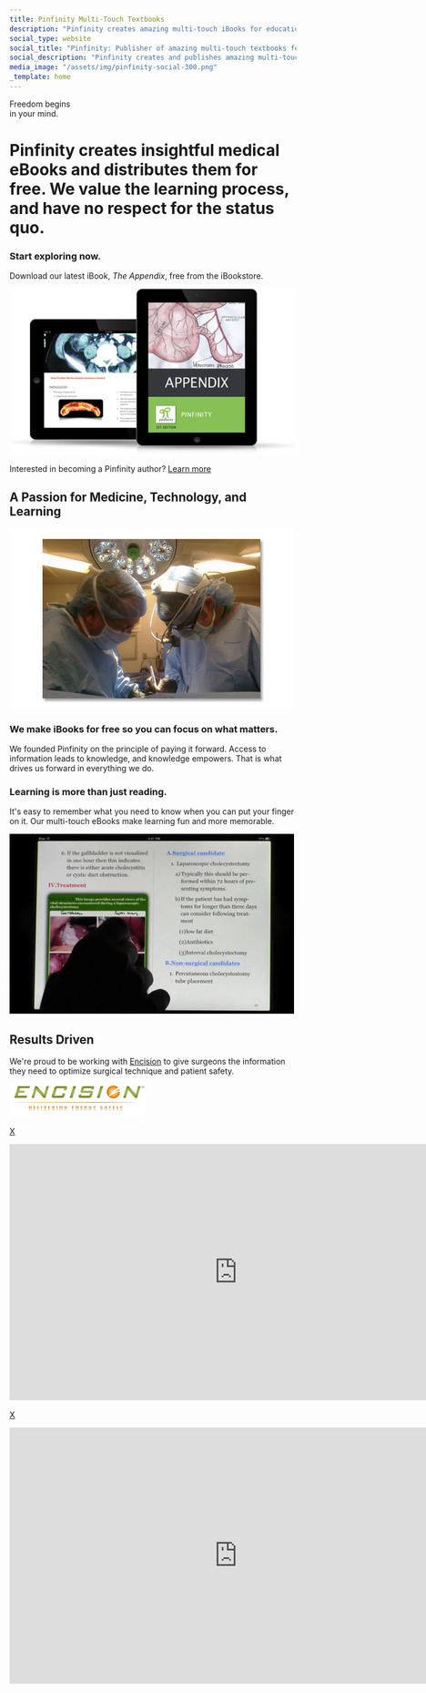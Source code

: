 ```yaml
---
title: Pinfinity Multi-Touch Textbooks
description: "Pinfinity creates amazing multi-touch iBooks for education in medicine and surgery, all of which are free to download on your iPad."
social_type: website
social_title: "Pinfinity: Publisher of amazing multi-touch textbooks for your iPad."
social_description: "Pinfinity creates and publishes amazing multi-touch iBooks for education in medicine, surgery, and health care. All of Pinfinity's books are free to download on your iPad."
media_image: "/assets/img/pinfinity-social-300.png" 
_template: home
---
```


<div class="hero-shot">
	<div class="section boxa">
		<p class="light header section-head">Freedom begins<br />in your mind.</p>
		<h1 class="tagline-expand">
		Pinfinity creates insightful medical eBooks and distributes them for
		free.  We value the learning process, and have no respect for the status
		quo.
		</h1>
		<h3 class="call-to-action header light">Start exploring now.</h3>
		<p class="call-to-action-subtext">
		Download our latest iBook, <em class="title">The Appendix</em>, free from the iBookstore.</p>
		<p class="bookstore-button">
		<a class="btn track-link-conversion"
			data-convert-name="hero shot itunes"
			href="https://itunes.apple.com/us/book/the-appendix/id633373574?mt=11&uo=4"
			target="itunes_store"></a>
		</p>
	</div>
	<div class="section boxb">
		<p class="hero-shot-image">
			<a href="/books/the_appendix_ibook" class="track-link-conversion"
				data-convert-name="hero shot book image">
				<img src="/assets/img/appendix-ipads.jpg" alt="The Appendix iBook for iPad"></a>
			</p>
	</div>
</div><!-- .row.hero-shot -->

<div class="row call-to-action">
	<p>Interested in becoming a Pinfinity author?
		<a class="button track-link-conversion"
			href="/become_a_contributor"
			data-convert-name="recruit call-to-action">Learn more</a>
	</p>
</div>

<div class="content-header">
	<h2 class="light header">A Passion for Medicine, Technology, and Learning</h2>
</div>

<div class="row passion">
	<div class="section boxa video-box">
		<a class="lightbox-trigger track-click-conversion" href="#freedom-video"
			data-convert-name="freedom video"
			data-video-url="http://m.youtube.com/#/watch?v=0gfjcN6ezSA">
			<img class="video-img"
				src="/assets/img/pinfinity-freedom-video.jpg"
				alt="Pinfinity Freedom Video" />
			<p class="play"></p>
		</a>
	</div>
	<div class="section boxb">
		<h3 class="header light">We make iBooks for free so you can focus on what matters.</h3>
		<p class="content">
		We founded Pinfinity on the principle of paying it forward. Access to
		information leads to knowledge, and knowledge empowers. That is what
		drives us forward in everything we do.
		</p>
	</div>
</div><!-- .row.passion -->

<div class="row product">
	<div class="section boxa">
		<h3 class="header light">Learning is more than just reading.</h3>
		<p class="content">
		It's easy to remember what you need to know when you can put your finger on
		it. Our multi-touch eBooks make learning fun and more memorable.
		</p>
	</div>
	<div class="section boxb video-box">
		<a class="lightbox-trigger track-click-conversion" href="#tutorial-video"
			data-convert-name="demo video"
			data-video-url="http://m.youtube.com/#/watch?v=QYZmse-E33s">
			<img class="video-img"
				src="/assets/img/pinfinity-tutorial-video.jpg"
				alt="Pinfinity Tutorial Video" />
			<p class="play"></p>
		</a>
	</div>
</div><!-- .row.product -->

<div class="row partners">
	<h2 class="header light">Results Driven</h2>
	<div class="section boxa">
		<p class="content">
		We're proud to be working with
		<a href="http://www.encision.com/"
			class="partner-link track-link-conversion"
			data-convert-name="encision">Encision</a>
		to give surgeons the information they need to optimize surgical technique
		and patient safety.
		</p>
	</div>
	<div class="section boxb">
		<p class="logo">
			<a href="http://www.encision.com/"
				class="partner-link track-link-conversion"
				data-convert-name="encision">
			<img src="/assets/img/encision-logo.png"
				alt="Encision devices optimize technique and patient safety."/>
			</a>
		</p>
	</div>
</div><!-- .row.partners -->

<div id="freedom-video" class="lightbox disabled">
	<div class="background"></div>
	<div class="foreground video-player">
		<p class="close"><a href="#">X</a></p>
		<iframe
			src="http://player.vimeo.com/video/62565245?api=1&title=0&byline=0&portrait=0"
			width="800" height="450" frameborder="0"
			webkitAllowFullScreen mozallowfullscreen allowFullScreen></iframe>
	</div>
</div>

<div id="tutorial-video" class="lightbox disabled">
	<div class="background"></div>
	<div class="foreground video-player">
		<p class="close"><a href="#">X</a></p>
		<iframe
			src="http://player.vimeo.com/video/60518810?api=1&title=0&byline=0&portrait=0"
			width="800" height="450" frameborder="0"
			webkitAllowFullScreen mozallowfullscreen allowFullScreen></iframe>
	</div>
</div>
